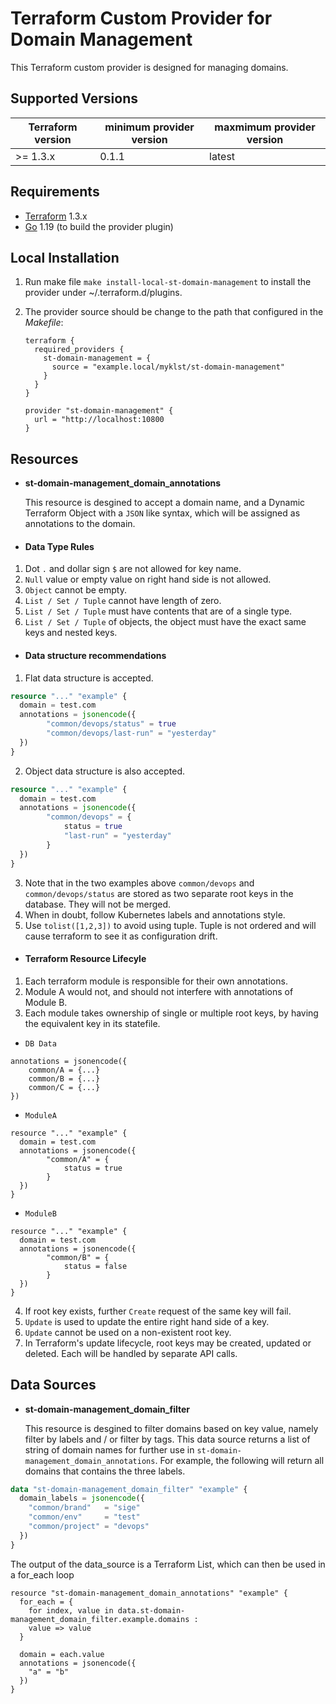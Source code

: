 Terraform Custom Provider for Domain Management
===============================================

This Terraform custom provider is designed for managing domains.

Supported Versions
------------------

| Terraform version | minimum provider version |maxmimum provider version
| ---- | ---- | ----|
| >= 1.3.x	| 0.1.1	| latest |

Requirements
------------

-	[Terraform](https://www.terraform.io/downloads.html) 1.3.x
-	[Go](https://golang.org/doc/install) 1.19 (to build the provider plugin)

Local Installation
------------------

1. Run make file `make install-local-st-domain-management` to install the provider under ~/.terraform.d/plugins.

2. The provider source should be change to the path that configured in the *Makefile*:

    ```
    terraform {
      required_providers {
        st-domain-management = {
          source = "example.local/myklst/st-domain-management"
        }
      }
    }

    provider "st-domain-management" {
      url = "http://localhost:10800
    }
    ```

## Resources
- **st-domain-management_domain_annotations**

	This resource is desgined to accept a domain name, and a Dynamic Terraform Object with a `JSON` like syntax, which will be assigned as annotations to the domain.

- #### Data Type Rules
1. Dot `.` and dollar sign `$` are not allowed for key name.
2. `Null` value or empty value on right hand side is not allowed.
3. `Object` cannot be empty.
4. `List / Set / Tuple` cannot have length of zero.
5. `List / Set / Tuple` must have contents that are of a single type.
6. `List / Set / Tuple` of objects, the object must have the exact same keys and nested keys.

- #### Data structure recommendations
1. Flat data structure is accepted.
```terraform
resource "..." "example" {
  domain = test.com
  annotations = jsonencode({
		"common/devops/status" = true
		"common/devops/last-run" = "yesterday"
  })
}
```

2. Object data structure is also accepted.
```terraform
resource "..." "example" {
  domain = test.com
  annotations = jsonencode({
		"common/devops" = {
			status = true
			"last-run" = "yesterday"
		}
  })
}
```

3. Note that in the two examples above `common/devops` and `common/devops/status` are stored as two separate root keys in the database. They will not be merged.
4. When in doubt, follow Kubernetes labels and annotations style.
5. Use `tolist([1,2,3])` to avoid using tuple. Tuple is not ordered and will cause terraform to see it as configuration drift.

- #### Terraform Resource Lifecyle
1. Each terraform module is responsible for their own annotations.
2. Module A would not, and should not interfere with annotations of Module B.
3. Each module takes ownership of single or multiple root keys, by having the equivalent key in its statefile.

- `DB Data`
```
annotations = jsonencode({
	common/A = {...}
	common/B = {...}
	common/C = {...}
})
```

- `ModuleA`
```
resource "..." "example" {
  domain = test.com
  annotations = jsonencode({
		"common/A" = {
			status = true
		}
  })
}
```

- `ModuleB`
```
resource "..." "example" {
  domain = test.com
  annotations = jsonencode({
		"common/B" = {
			status = false
		}
  })
}
```
4. If root key exists, further `Create` request of the same key will fail.
5. `Update` is used to update the entire right hand side of a key.
6. `Update` cannot be used on a non-existent root key.
7. In Terraform's update lifecycle, root keys may be created, updated or deleted.
		Each will be handled by separate API calls.


## Data Sources
- **st-domain-management_domain_filter**

	This resource is desgined to filter domains based on key value, namely filter by labels and / or filter by tags. This data source returns a
	list of string of domain names for further use in `st-domain-management_domain_annotations`. For example, the following will return all domains that contains the three labels.

```terraform
data "st-domain-management_domain_filter" "example" {
  domain_labels = jsonencode({
    "common/brand"   = "sige"
    "common/env"     = "test"
    "common/project" = "devops"
  })
}
```

  The output of the data_source is a Terraform List, which can then be used in a for_each loop

```terrraform
resource "st-domain-management_domain_annotations" "example" {
  for_each = {
    for index, value in data.st-domain-management_domain_filter.example.domains :
    value => value
  }

  domain = each.value
  annotations = jsonencode({
    "a" = "b"
  })
}
```